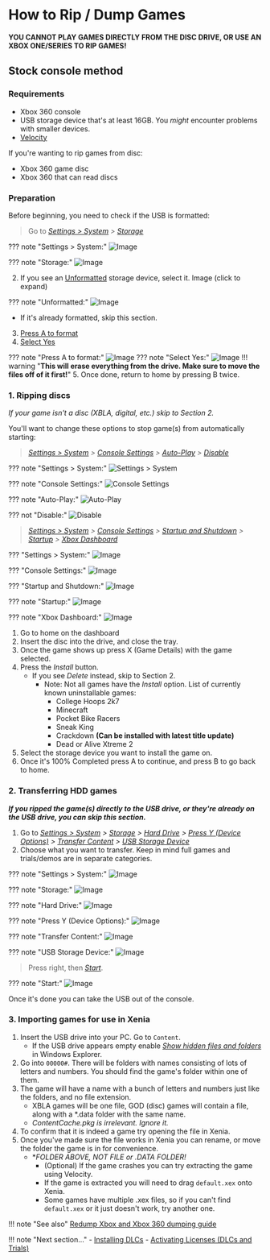 # How to Rip / Dump Games

**YOU CANNOT PLAY GAMES DIRECTLY FROM THE DISC DRIVE, OR USE AN XBOX ONE/SERIES TO RIP GAMES!**

## Stock console method

### Requirements

* Xbox 360 console
* USB storage device that's at least 16GB. You *might* encounter problems with smaller devices.
* [Velocity](https://github.com/Gualdimar/Velocity/releases/download/xex%2Biso-branch/Velocity-XEXISO.rar)

If you're wanting to rip games from disc:
  * Xbox 360 game disc
  * Xbox 360 that can read discs

### Preparation

Before beginning, you need to check if the USB is formatted:

> Go to *[Settings > System](https://i.imgur.com/xcCn6fM.png) > [Storage](https://i.imgur.com/No4y9xi.png)*

??? note "Settings > System:"
	![Image](images/xcCn6fM.png)

??? note "Storage:"
	![Image](images/No4y9xi.png)

2. If you see an [Unformatted](https://i.imgur.com/Jex2sln.png) storage device, select it.
Image (click to expand)

??? note "Unformatted:"
	![Image](images/Jex2sln.png)

* If it's already formatted, skip this section.
3. [Press A to format](https://i.imgur.com/tIW9spr.png)
4. [Select Yes](https://i.imgur.com/rKvf04S.png)

??? note "Press A to format:"
	![Image](images/tIW9spr.png)
??? note "Select Yes:"
	![Image](images/rKvf04S.png)
!!! warning "**This will erase everything from the drive. Make sure to move the files off of it first!**"
5. Once done, return to home by pressing B twice.

### 1. Ripping discs

*If your game isn't a disc (XBLA, digital, etc.) skip to Section 2.*

You'll want to change these options to stop game(s) from automatically starting:
> *[Settings > System](images/xcCn6fM.png) > [Console Settings](images/FStw2Y7.png) > [Auto-Play](images/r4lLczk.png) > [Disable](images/V5oEdQl.png)*

??? note "Settings > System:"
	![Settings > System](images/xcCn6fM.png)

??? note "Console Settings:"
	![Console Settings](images/FStw2Y7.png)

??? note "Auto-Play:"
	![Auto-Play](images/r4lLczk.png)

??? not "Disable:"
	![Disable](images/V5oEdQl.png)

> *[Settings > System](images/xcCn6fM.png) > [Console Settings](images/FStw2Y7.png) > [Startup and Shutdown](images/DgblBFS.png) > [Startup](images/GJpqOrH.png) > [Xbox Dashboard](images/H4ffGAV.png)*

??? "Settings > System:"
	![Image](images/xcCn6fM.png)

??? "Console Settings:"
	![Image](images/FStw2Y7.png)

??? "Startup and Shutdown:"
	![Image](images/DgblBFS.png)

??? note "Startup:"
	![Image](images/GJpqOrH.png)

??? note "Xbox Dashboard:"
	![Image](images/H4ffGAV.png)

1. Go to home on the dashboard
2. Insert the disc into the drive, and close the tray.
3. Once the game shows up press X (Game Details) with the game selected.
4. Press the *Install* button.
    * If you see *Delete* instead, skip to Section 2.
      * Note: Not all games have the *Install* option. List of currently known uninstallable games:
        * College Hoops 2k7
        * Minecraft
        * Pocket Bike Racers
        * Sneak King
        * Crackdown **(Can be installed with latest title update)**
        * Dead or Alive Xtreme 2
5. Select the storage device you want to install the game on.
6. Once it's 100% Completed press A to continue, and press B to go back to home.

### 2. Transferring HDD games

***If you ripped the game(s) directly to the USB drive, or they're already on the USB drive, you can skip this section.***
1. Go to *[Settings > System](images/xcCn6fM.png) > [Storage](https://i.imgur.com/No4y9xi.png) > [Hard Drive](https://i.imgur.com/8EB0EFr.png) > [Press Y (Device Options)](https://i.imgur.com/rRaoeAR.png) > [Transfer Content](https://i.imgur.com/wdvYqDR.png) > [USB Storage Device](https://i.imgur.com/6FVly57.png)*
4. Choose what you want to transfer. Keep in mind full games and trials/demos are in separate categories.

??? note "Settings > System:"
	![Image](images/xcCn6fM.png)

??? note "Storage:"
	![Image](images/No4y9xi.png)

??? note "Hard Drive:"
	![Image](images/8EB0EFr.png)

??? note "Press Y (Device Options):"
	![Image](images/rRaoeAR.png)

??? note "Transfer Content:"
	![Image](images/wdvYqDR.png)

??? note "USB Storage Device:"
	![Image](images/6FVly57.png)

> Press right, then *[Start](images/Gpb5Zya.png)*.

??? note "Start:"
	![Image](images/Gpb5Zya.png)

Once it's done you can take the USB out of the console.

<!---

## Redump method (rare/specific drives)

*For these DVD drives:*
  * SH-D163A / TS-H353A
  * SH-D163B / TS-H353B
  * SH-162C / TS-H352C / SD-M2012C(?)
  * SH-D162D / TS-H352D

--->

### 3. Importing games for use in Xenia

1. Insert the USB drive into your PC. Go to `Content`.
    * If the USB drive appears empty enable *[Show hidden files and folders](https://support.microsoft.com/en-us/help/14201/windows-show-hidden-files)* in Windows Explorer.
2. Go into `00000#`. There will be folders with names consisting of lots of letters and numbers. You should find the game's folder within one of them.
3. The game will have a name with a bunch of letters and numbers just like the folders, and no file extension.
    * XBLA games will be one file, GOD (disc) games will contain a file, along with a *.data folder with the same name.
    * *ContentCache.pkg is irrelevant. Ignore it.*
 4. To confirm that it is indeed a game try opening the file in Xenia.
 5. Once you've made sure the file works in Xenia you can rename, or move the folder the game is in for convenience.
    * **FOLDER ABOVE, NOT FILE or *.DATA FOLDER!**
      * (Optional) If the game crashes you can try extracting the game using Velocity.
      * If the game is extracted you will need to drag `default.xex` onto Xenia.
      * Some games have multiple .xex files, so if you can't find `default.xex` or it just doesn't work, try another one.

!!! note "See also"
	[Redump Xbox and Xbox 360 dumping guide](http://wiki.redump.org/index.php?title=Microsoft_Xbox_and_Xbox_360_Dumping_Guide)

!!! note "Next section..."
	- [Installing DLCs](install_dlc.md)
	- [Activating Licenses (DLCs and Trials)](activate_games.md)
